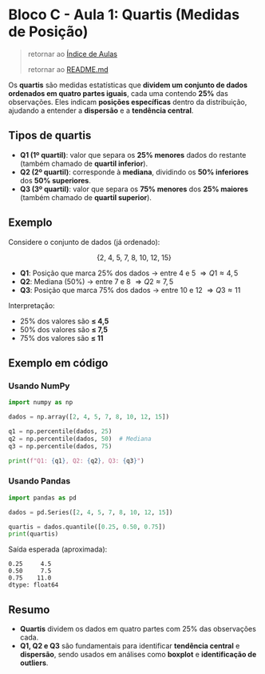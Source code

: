 # Bloco C - Aula 1: Quartis (Medidas de Posição)

> retornar ao [Índice de Aulas](n2_index-aulas.md#bloco-c---medidas-de-posição)
>
> retornar ao [README.md](../../../../README.md)

Os **quartis** são medidas estatísticas que **dividem um conjunto de dados ordenados em quatro partes iguais**, cada uma contendo **25%** das observações.
Eles indicam **posições específicas** dentro da distribuição, ajudando a entender a **dispersão** e a **tendência central**.

## Tipos de quartis

* **Q1 (1º quartil)**: valor que separa os **25% menores** dados do restante (também chamado de **quartil inferior**).
* **Q2 (2º quartil)**: corresponde à **mediana**, dividindo os **50% inferiores** dos **50% superiores**.
* **Q3 (3º quartil)**: valor que separa os **75% menores** dos **25% maiores** (também chamado de **quartil superior**).

## Exemplo

Considere o conjunto de dados (já ordenado):

$$
\{2,\ 4,\ 5,\ 7,\ 8,\ 10,\ 12,\ 15\}
$$

* **Q1**: Posição que marca 25% dos dados → entre 4 e 5
  $\Rightarrow Q1 \approx 4,5$
* **Q2**: Mediana (50%) → entre 7 e 8
  $\Rightarrow Q2 \approx 7,5$
* **Q3**: Posição que marca 75% dos dados → entre 10 e 12
  $\Rightarrow Q3 \approx 11$

Interpretação:

* 25% dos valores são **≤ 4,5**
* 50% dos valores são **≤ 7,5**
* 75% dos valores são **≤ 11**

## Exemplo em código

### Usando **NumPy**

```python
import numpy as np

dados = np.array([2, 4, 5, 7, 8, 10, 12, 15])

q1 = np.percentile(dados, 25)
q2 = np.percentile(dados, 50)  # Mediana
q3 = np.percentile(dados, 75)

print(f"Q1: {q1}, Q2: {q2}, Q3: {q3}")
```

### Usando **Pandas**

```python
import pandas as pd

dados = pd.Series([2, 4, 5, 7, 8, 10, 12, 15])

quartis = dados.quantile([0.25, 0.50, 0.75])
print(quartis)
```

Saída esperada (aproximada):

```text
0.25     4.5
0.50     7.5
0.75    11.0
dtype: float64
```

## Resumo

* **Quartis** dividem os dados em quatro partes com 25% das observações cada.
* **Q1, Q2 e Q3** são fundamentais para identificar **tendência central** e **dispersão**, sendo usados em análises como **boxplot** e **identificação de outliers**.

